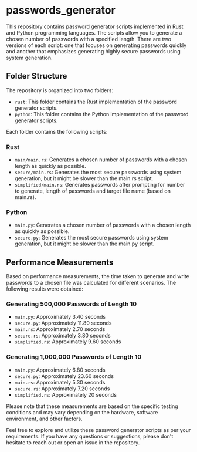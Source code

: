 # passwords_generator

This repository contains password generator scripts implemented in Rust and Python programming languages. The scripts allow you to generate a chosen number of passwords with a specified length. There are two versions of each script: one that focuses on generating passwords quickly and another that emphasizes generating highly secure passwords using system generation.

## Folder Structure

The repository is organized into two folders:

- `rust`: This folder contains the Rust implementation of the password generator scripts.
- `python`: This folder contains the Python implementation of the password generator scripts.

Each folder contains the following scripts:

### Rust

- `main/main.rs`: Generates a chosen number of passwords with a chosen length as quickly as possible.
- `secure/main.rs`: Generates the most secure passwords using system generation, but it might be slower than the main.rs script.
- `simplified/main.rs`: Generates passwords after prompting for number to generate, length of passwords and target file name (based on main.rs).

### Python

- `main.py`: Generates a chosen number of passwords with a chosen length as quickly as possible.
- `secure.py`: Generates the most secure passwords using system generation, but it might be slower than the main.py script.

## Performance Measurements

Based on performance measurements, the time taken to generate and write passwords to a chosen file was calculated for different scenarios. The following results were obtained:

### Generating 500,000 Passwords of Length 10

- `main.py`: Approximately 3.40 seconds
- `secure.py`: Approximately 11.80 seconds
- `main.rs`: Approximately 2.70 seconds
- `secure.rs`: Approximately 3.80 seconds
- `simplified.rs`: Approximately 9.60 seconds

### Generating 1,000,000 Passwords of Length 10

- `main.py`: Approximately 6.80 seconds
- `secure.py`: Approximately 23.60 seconds
- `main.rs`: Approximately 5.30 seconds
- `secure.rs`: Approximately 7.20 seconds
- `simplified.rs`: Approximately 20 seconds

Please note that these measurements are based on the specific testing conditions and may vary depending on the hardware, software environment, and other factors.

Feel free to explore and utilize these password generator scripts as per your requirements. If you have any questions or suggestions, please don't hesitate to reach out or open an issue in the repository.
